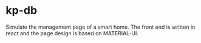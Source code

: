 # kp-db
Simulate the management page of a smart home. The front end is written in react and the page design is based on MATERIAL-UI. 
